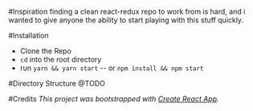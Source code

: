 #Inspiration
finding a clean react-redux repo to work from is hard, and i wanted to give anyone the ability to start playing 
with this stuff quickly.

#Installation 
- Clone the Repo
- `cd` into the root directory
- run `yarn && yarn start` -- or `npm install && npm start`

#Directory Structure
@TODO

#Credits
*This project was bootstrapped with [Create React App](https://github.com/facebookincubator/create-react-app).*
